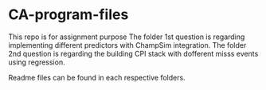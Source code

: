 # CA-program-files
This repo is for assignment purpose
The folder 1st question is regarding implementing different predictors with ChampSim integration. 
The folder 2nd question is regarding the building CPI stack with dofferent misss events using regression.

Readme files can be found in each respective folders.
